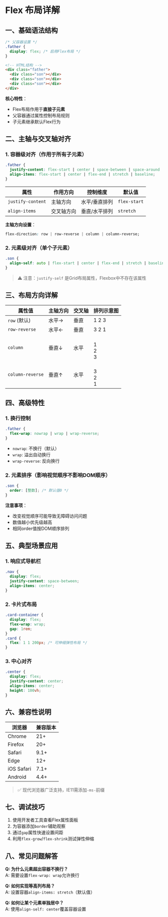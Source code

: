 # Flex 布局详解

## 一、基础语法结构

```css
/* 父容器设置 */
.father {
  display: flex; /* 启用Flex布局 */
}
```

```html
<!-- HTML结构 -->
<div class="father">
  <div class="son"></div>
  <div class="son"></div>
  <div class="son"></div>
</div>
```

**核心特性**：
- Flex布局作用于**直接子元素**
- 父容器通过属性控制布局规则
- 子元素继承默认Flex行为

## 二、主轴与交叉轴对齐

### 1. 容器级对齐（作用于所有子元素）

```css
.father {
  justify-content: flex-start | center | space-between | space-around | space-evenly;
  align-items: flex-start | center | flex-end | stretch | baseline;
}
```

| 属性              | 作用方向   | 控制维度      | 默认值       |
| ----------------- | ---------- | ------------- | ------------ |
| `justify-content` | 主轴方向   | 水平/垂直排列 | `flex-start` |
| `align-items`     | 交叉轴方向 | 垂直/水平排列 | `stretch`    |

**主轴方向设置**：
```css
flex-direction: row | row-reverse | column | column-reverse;
```

### 2. 元素级对齐（单个子元素）

```css
.son {
  align-self: auto | flex-start | center | flex-end | stretch | baseline;
}
```

> ⚠️ 注意：`justify-self` 是Grid布局属性，Flexbox中不存在该属性

## 三、布局方向详解

| 属性值           | 主轴方向 | 交叉轴 | 排列示意图      |
| ---------------- | -------- | ------ | --------------- |
| `row` (默认)     | 水平→    | 垂直   | 1 2 3           |
| `row-reverse`    | 水平←    | 垂直   | 3 2 1           |
| `column`         | 垂直↓    | 水平   | <br>1<br>2<br>3 |
| `column-reverse` | 垂直↑    | 水平   | <br>3<br>2<br>1 |

## 四、高级特性

### 1. 换行控制
```css
.father {
  flex-wrap: nowrap | wrap | wrap-reverse;
}
```

- `nowrap`: 不换行（默认）
- `wrap`: 溢出自动换行
- `wrap-reverse`: 反向换行

### 2. 元素排序（影响视觉顺序不影响DOM顺序）
```css
.son {
  order: [整数]; /* 默认值0 */
}
```

**注意事项**：
- 改变视觉顺序可能导致无障碍访问问题
- 数值越小优先级越高
- 相同order值按DOM顺序排列

## 五、典型场景应用

### 1. 响应式导航栏
```css
.nav {
  display: flex;
  justify-content: space-between;
  align-items: center;
}
```

### 2. 卡片式布局
```css
.card-container {
  display: flex;
  flex-wrap: wrap;
  gap: 1rem;
}
.card {
  flex: 1 1 200px; /* 可伸缩弹性布局 */
}
```

### 3. 中心对齐
```css
.center {
  display: flex;
  justify-content: center;
  align-items: center;
  height: 100vh;
}
```

## 六、兼容性说明

| 浏览器     | 兼容版本 |
| ---------- | -------- |
| Chrome     | 21+      |
| Firefox    | 20+      |
| Safari     | 9.1+     |
| Edge       | 12+      |
| iOS Safari | 7.1+     |
| Android    | 4.4+     |

> ✅ 现代浏览器广泛支持，IE11需添加`-ms-`前缀

## 七、调试技巧

1. 使用开发者工具查看Flex属性面板
2. 为容器添加`border`辅助观察
3. 通过`gap`属性快速设置间距
4. 利用`flex-grow`/`flex-shrink`测试弹性伸缩

## 八、常见问题解答

**Q: 为什么元素超出容器不换行？**  
A: 需要设置`flex-wrap: wrap`允许换行

**Q: 如何实现等高列布局？**  
A: 设置容器`align-items: stretch`（默认值）

**Q: 如何让某个元素单独居中？**  
A: 使用`align-self: center`覆盖容器设置

